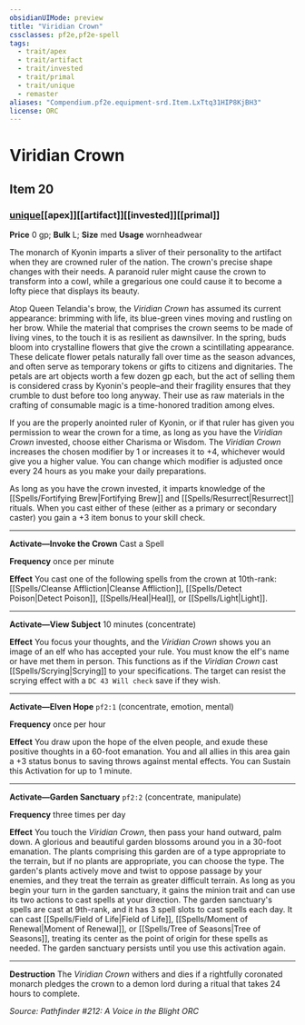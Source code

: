 ```yaml
---
obsidianUIMode: preview
title: "Viridian Crown"
cssclasses: pf2e,pf2e-spell
tags:
  - trait/apex
  - trait/artifact
  - trait/invested
  - trait/primal
  - trait/unique
  - remaster
aliases: "Compendium.pf2e.equipment-srd.Item.LxTtq31HIP8KjBH3"
license: ORC
---
```

# Viridian Crown
## Item 20
### [unique](unique "Unique Rarity Trait")[[apex]][[artifact]][[invested]][[primal]]


**Price** 0 gp; 
**Bulk** L; **Size** med
**Usage** wornheadwear

The monarch of Kyonin imparts a sliver of their personality to the artifact when they are crowned ruler of the nation. The crown's precise shape changes with their needs. A paranoid ruler might cause the crown to transform into a cowl, while a gregarious one could cause it to become a lofty piece that displays its beauty.

Atop Queen Telandia's brow, the _Viridian Crown_ has assumed its current appearance: brimming with life, its blue-green vines moving and rustling on her brow. While the material that comprises the crown seems to be made of living vines, to the touch it is as resilient as dawnsilver. In the spring, buds bloom into crystalline flowers that give the crown a scintillating appearance. These delicate flower petals naturally fall over time as the season advances, and often serve as temporary tokens or gifts to citizens and dignitaries. The petals are art objects worth a few dozen gp each, but the act of selling them is considered crass by Kyonin's people–and their fragility ensures that they crumble to dust before too long anyway. Their use as raw materials in the crafting of consumable magic is a time-honored tradition among elves.

If you are the properly anointed ruler of Kyonin, or if that ruler has given you permission to wear the crown for a time, as long as you have the _Viridian Crown_ invested, choose either Charisma or Wisdom. The _Viridian Crown_ increases the chosen modifier by 1 or increases it to +4, whichever would give you a higher value. You can change which modifier is adjusted once every 24 hours as you make your daily preparations.

As long as you have the crown invested, it imparts knowledge of the [[Spells/Fortifying Brew|Fortifying Brew]] and [[Spells/Resurrect|Resurrect]] rituals. When you cast either of these (either as a primary or secondary caster) you gain a +3 item bonus to your skill check.

* * *

**Activate—Invoke the Crown** Cast a Spell

**Frequency** once per minute

**Effect** You cast one of the following spells from the crown at 10th-rank: [[Spells/Cleanse Affliction|Cleanse Affliction]], [[Spells/Detect Poison|Detect Poison]], [[Spells/Heal|Heal]], or [[Spells/Light|Light]].

* * *

**Activate—View Subject** 10 minutes (concentrate)

**Effect** You focus your thoughts, and the _Viridian Crown_ shows you an image of an elf who has accepted your rule. You must know the elf's name or have met them in person. This functions as if the _Viridian Crown_ cast [[Spells/Scrying|Scrying]] to your specifications. The target can resist the scrying effect with a `DC 43 Will check` save if they wish.

* * *

**Activate—Elven Hope** `pf2:1` (concentrate, emotion, mental)

**Frequency** once per hour

**Effect** You draw upon the hope of the elven people, and exude these positive thoughts in a 60-foot emanation. You and all allies in this area gain a +3 status bonus to saving throws against mental effects. You can Sustain this Activation for up to 1 minute.

* * *

**Activate—Garden Sanctuary** `pf2:2` (concentrate, manipulate)

**Frequency** three times per day

**Effect** You touch the _Viridian Crown_, then pass your hand outward, palm down. A glorious and beautiful garden blossoms around you in a 30-foot emanation. The plants comprising this garden are of a type appropriate to the terrain, but if no plants are appropriate, you can choose the type. The garden's plants actively move and twist to oppose passage by your enemies, and they treat the terrain as greater difficult terrain. As long as you begin your turn in the garden sanctuary, it gains the minion trait and can use its two actions to cast spells at your direction. The garden sanctuary's spells are cast at 9th-rank, and it has 3 spell slots to cast spells each day. It can cast [[Spells/Field of Life|Field of Life]], [[Spells/Moment of Renewal|Moment of Renewal]], or [[Spells/Tree of Seasons|Tree of Seasons]], treating its center as the point of origin for these spells as needed. The garden sanctuary persists until you use this activation again.

* * *

**Destruction** The _Viridian Crown_ withers and dies if a rightfully coronated monarch pledges the crown to a demon lord during a ritual that takes 24 hours to complete.

*Source: Pathfinder #212: A Voice in the Blight*
*ORC*